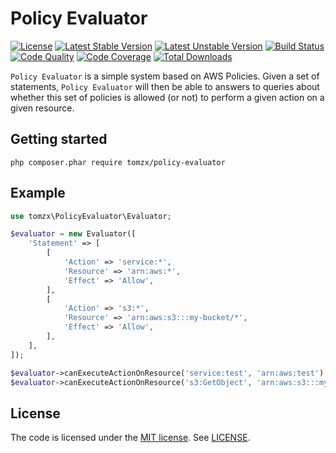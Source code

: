 # Policy Evaluator

[![License](https://poser.pugx.org/tomzx/policy-evaluator/license.svg)](https://packagist.org/packages/tomzx/policy-evaluator)
[![Latest Stable Version](https://poser.pugx.org/tomzx/policy-evaluator/v/stable.svg)](https://packagist.org/packages/tomzx/policy-evaluator)
[![Latest Unstable Version](https://poser.pugx.org/tomzx/policy-evaluator/v/unstable.svg)](https://packagist.org/packages/tomzx/policy-evaluator)
[![Build Status](https://img.shields.io/travis/tomzx/policy-evaluator.svg)](https://travis-ci.org/tomzx/policy-evaluator)
[![Code Quality](https://img.shields.io/scrutinizer/g/tomzx/policy-evaluator.svg)](https://scrutinizer-ci.com/g/tomzx/policy-evaluator/code-structure)
[![Code Coverage](https://img.shields.io/scrutinizer/coverage/g/tomzx/policy-evaluator.svg)](https://scrutinizer-ci.com/g/tomzx/policy-evaluator)
[![Total Downloads](https://img.shields.io/packagist/dt/tomzx/policy-evaluator.svg)](https://packagist.org/packages/tomzx/policy-evaluator)

`Policy Evaluator` is a simple system based on AWS Policies. Given a set of statements, `Policy Evaluator` will then be able to answers to queries about whether this set of policies is allowed (or not) to perform a given action on a given resource.

## Getting started
`php composer.phar require tomzx/policy-evaluator`

## Example
```php
use tomzx\PolicyEvaluator\Evaluator;

$evaluator = new Evaluator([
	'Statement' => [
		[
			'Action' => 'service:*',
			'Resource' => 'arn:aws:*',
			'Effect' => 'Allow',
		],
		[
			'Action' => 's3:*',
			'Resource' => 'arn:aws:s3:::my-bucket/*',
			'Effect' => 'Allow',
		],
	],
]);

$evaluator->canExecuteActionOnResource('service:test', 'arn:aws:test');
$evaluator->canExecuteActionOnResource('s3:GetObject', 'arn:aws:s3:::my-bucket/some-file');
```

## License

The code is licensed under the [MIT license](http://choosealicense.com/licenses/mit/). See [LICENSE](LICENSE).
